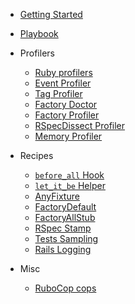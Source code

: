 <!-- markdownlint-disable -->

* [Getting Started](/getting_started.md)
* [Playbook](/playbook.md)

* Profilers
  * [Ruby profilers](/profilers/ruby_profilers.md)
  * [Event Profiler](/profilers/event_prof.md)
  * [Tag Profiler](/profilers/tag_prof.md)
  * [Factory Doctor](/profilers/factory_doctor.md)
  * [Factory Profiler](/profilers/factory_prof.md)
  * [RSpecDissect Profiler](/profilers/rspec_dissect.md)
  * [Memory Profiler](/profilers/memory_prof.md)

* Recipes
  * [`before_all` Hook](/recipes/before_all.md)
  * [`let_it_be` Helper](/recipes/let_it_be.md)
  * [AnyFixture](/recipes/any_fixture.md)
  * [FactoryDefault](/recipes/factory_default.md)
  * [FactoryAllStub](/recipes/factory_all_stub.md)
  * [RSpec Stamp](/recipes/rspec_stamp.md)
  * [Tests Sampling](/recipes/tests_sampling.md)
  * [Rails Logging](/recipes/logging.md)

* Misc
  * [RuboCop cops](/misc/rubocop.md)
